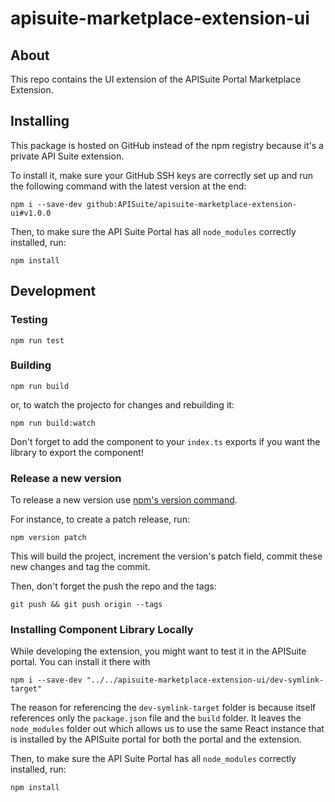 # apisuite-marketplace-extension-ui

## About

This repo contains the UI extension of the APISuite Portal Marketplace Extension.

## Installing

This package is hosted on GitHub instead of the npm registry because it's a private API Suite extension.

To install it, make sure your GitHub SSH keys are correctly set up and run the following command with the latest version at the end:

```
npm i --save-dev github:APISuite/apisuite-marketplace-extension-ui#v1.0.0
```

Then, to make sure the API Suite Portal has all `node_modules` correctly installed, run:

```
npm install
```

## Development

### Testing

```
npm run test
```

### Building

```
npm run build
```

or, to watch the projecto for changes and rebuilding it:

```
npm run build:watch
```

Don't forget to add the component to your `index.ts` exports if you want the library to export the component!

### Release a new version

To release a new version use [npm's version command](https://docs.npmjs.com/cli/version).

For instance, to create a patch release, run:

    npm version patch

This will build the project, increment the version's patch field, commit these new changes and tag the commit.

Then, don't forget the push the repo and the tags:

    git push && git push origin --tags

### Installing Component Library Locally

While developing the extension, you might want to test it in the APISuite portal. You can install it there with

```
npm i --save-dev "../../apisuite-marketplace-extension-ui/dev-symlink-target"
```

The reason for referencing the `dev-symlink-target` folder is because itself references only the `package.json` file and the `build` folder. It leaves the `node_modules` folder out which allows us to use the same React instance that is installed by the APISuite portal for both the portal and the extension.

Then, to make sure the API Suite Portal has all `node_modules` correctly installed, run:

```
npm install
```
